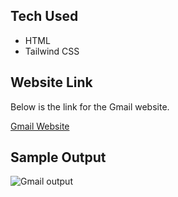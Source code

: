 
## Tech Used

- HTML
- Tailwind CSS

## Website Link

Below is the link for the Gmail website.

[Gmail Website](https://mail.google.com/)

## Sample Output

![Gmail output](https://github.com/Apurwa-Rokade/Gmail_Clone)
